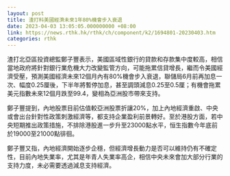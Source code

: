 ```yaml
---
layout: post
title: 渣打料美國經濟未來1年80%機會步入衰退
date: 2023-04-03 13:05:05.000000000 +08:00
link: https://news.rthk.hk/rthk/ch/component/k2/1694801-20230403.htm
categories: rthk
---
```


渣打北亞區投資總監鄭子豐表示，美國區域性銀行的貸款和存款集中度較高，相信當地政府將針對銀行業危機大力改變監管方向，可能拖累信貸增長，繼而令美國經濟受壓，預測美國經濟未來12個月內有80%機會步入衰退，聯儲局6月前再加息一次、幅度0.25厘後，下半年將暫停加息，甚至調頭減息0.25至0.5厘；有機會拖累美元指數未來12個月跌至99.4，變相為亞洲股市帶來支持。

鄭子豐提到，內地股票目前估值較亞洲股票折讓20%，加上內地經濟重啟、中央或會出台針對性政策刺激經濟等，都支持企業盈利前景轉好。至於港股方面，若中央短期推出政策措施，不排除港股進一步升至23000點水平，恒生指數今年底前於19000至21000點徘徊。

鄭子豐又指，內地經濟開始逐步企穩，但經濟增長動力是否可以維持仍有不確定性，目前內地失業率，尤其是年青人失業率高企，相信中央未來會加大部分行業的支持力度，未必需要透過減息支持經濟。
